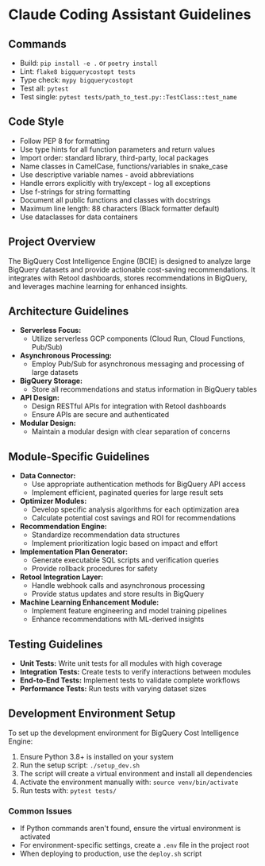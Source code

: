 # Claude Coding Assistant Guidelines

## Commands

- Build: `pip install -e .` or `poetry install`
- Lint: `flake8 bigquerycostopt tests`
- Type check: `mypy bigquerycostopt`
- Test all: `pytest`
- Test single: `pytest tests/path_to_test.py::TestClass::test_name`

## Code Style

- Follow PEP 8 for formatting
- Use type hints for all function parameters and return values
- Import order: standard library, third-party, local packages
- Name classes in CamelCase, functions/variables in snake_case
- Use descriptive variable names - avoid abbreviations
- Handle errors explicitly with try/except - log all exceptions
- Use f-strings for string formatting
- Document all public functions and classes with docstrings
- Maximum line length: 88 characters (Black formatter default)
- Use dataclasses for data containers

## Project Overview

The BigQuery Cost Intelligence Engine (BCIE) is designed to analyze large BigQuery datasets and provide actionable cost-saving recommendations. It integrates with Retool dashboards, stores recommendations in BigQuery, and leverages machine learning for enhanced insights.

## Architecture Guidelines

- **Serverless Focus:**
  - Utilize serverless GCP components (Cloud Run, Cloud Functions, Pub/Sub)
- **Asynchronous Processing:**
  - Employ Pub/Sub for asynchronous messaging and processing of large datasets
- **BigQuery Storage:**
  - Store all recommendations and status information in BigQuery tables
- **API Design:**
  - Design RESTful APIs for integration with Retool dashboards
  - Ensure APIs are secure and authenticated
- **Modular Design:**
  - Maintain a modular design with clear separation of concerns

## Module-Specific Guidelines

- **Data Connector:**
  - Use appropriate authentication methods for BigQuery API access
  - Implement efficient, paginated queries for large result sets
- **Optimizer Modules:**
  - Develop specific analysis algorithms for each optimization area
  - Calculate potential cost savings and ROI for recommendations
- **Recommendation Engine:**
  - Standardize recommendation data structures
  - Implement prioritization logic based on impact and effort
- **Implementation Plan Generator:**
  - Generate executable SQL scripts and verification queries
  - Provide rollback procedures for safety
- **Retool Integration Layer:**
  - Handle webhook calls and asynchronous processing
  - Provide status updates and store results in BigQuery
- **Machine Learning Enhancement Module:**
  - Implement feature engineering and model training pipelines
  - Enhance recommendations with ML-derived insights

## Testing Guidelines

- **Unit Tests:** Write unit tests for all modules with high coverage
- **Integration Tests:** Create tests to verify interactions between modules
- **End-to-End Tests:** Implement tests to validate complete workflows
- **Performance Tests:** Run tests with varying dataset sizes

## Development Environment Setup

To set up the development environment for BigQuery Cost Intelligence Engine:

1. Ensure Python 3.8+ is installed on your system
2. Run the setup script: `./setup_dev.sh`
3. The script will create a virtual environment and install all dependencies
4. Activate the environment manually with: `source venv/bin/activate`
5. Run tests with: `pytest tests/`

### Common Issues

- If Python commands aren't found, ensure the virtual environment is activated
- For environment-specific settings, create a `.env` file in the project root
- When deploying to production, use the `deploy.sh` script
